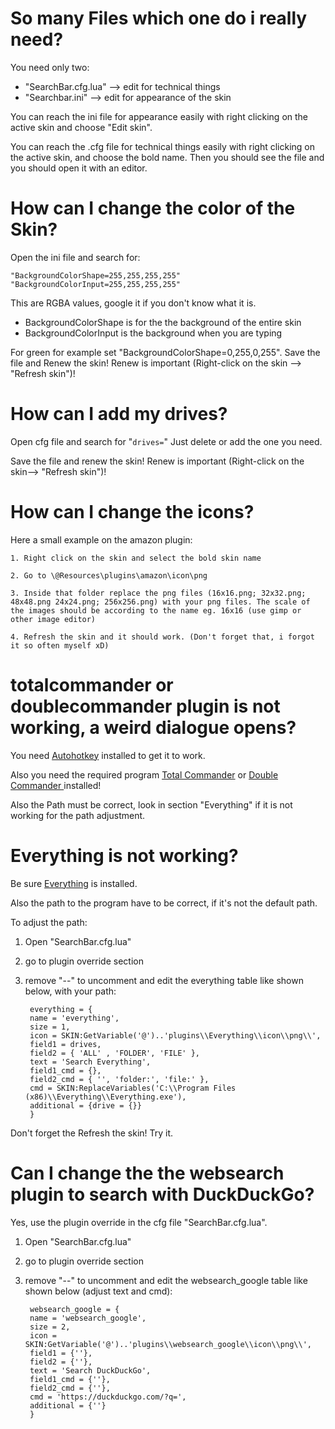 ﻿# So many Files which one do i really need?
You need only two:

- "SearchBar.cfg.lua"     --> edit for technical things  
- "Searchbar<flavor>.ini" --> edit for appearance of the skin  

You can reach the ini file for appearance easily with right clicking on the
active skin and choose "Edit skin".

You can reach the .cfg file for technical things easily with right clicking
on the active skin, and choose the bold name. Then you should see the file and
you should open it with an editor.



# How can I change the color of the Skin?
Open the ini file and search for: 

    "BackgroundColorShape=255,255,255,255"
    "BackgroundColorInput=255,255,255,255"  

This are RGBA values, google it if you don't know what it is.

 - BackgroundColorShape is for the the background of the entire skin  
 - BackgroundColorInput is the background when you are typing

For green for example set "BackgroundColorShape=0,255,0,255".
Save the file and Renew the skin! Renew is important
(Right-click on the skin --> "Refresh skin")!



# How can I add my drives?
Open cfg file and search for "`drives=`"
Just delete or add the one you need.

Save the file and renew the skin! Renew is important
(Right-click on the skin--> "Refresh skin")!



# How can I change the icons?
Here a small example on the amazon plugin:

    1. Right click on the skin and select the bold skin name

    2. Go to \@Resources\plugins\amazon\icon\png

    3. Inside that folder replace the png files (16x16.png; 32x32.png; 48x48.png 24x24.png; 256x256.png) with your png files. The scale of the images should be according to the name eg. 16x16 (use gimp or other image editor)

    4. Refresh the skin and it should work. (Don't forget that, i forgot it so often myself xD)



# totalcommander or doublecommander plugin is not working, a weird dialogue opens?
You need [Autohotkey](https://www.autohotkey.com/) installed to get it to work.

Also you need the required program [Total Commander](https://www.ghisler.com/) or [Double Commander ](https://doublecmd.sourceforge.io/)
installed!

Also the Path must be correct, look in section "Everything" if it is not working for the path adjustment.



# Everything is not working?
Be sure [Everything](https://www.voidtools.com/) is installed.

Also the path to the program have to be correct, if it's not the default path. 

To adjust the path: 

1. Open "SearchBar.cfg.lua"
2. go to plugin override section
3. remove "--" to uncomment and edit the everything table like shown below, with your path:

        everything = {
        name = 'everything',
        size = 1,
        icon = SKIN:GetVariable('@')..'plugins\\Everything\\icon\\png\\',
        field1 = drives,
        field2 = { 'ALL' , 'FOLDER', 'FILE' },
        text = 'Search Everything',
        field1_cmd = {},
        field2_cmd = { '', 'folder:', 'file:' },
        cmd = SKIN:ReplaceVariables('C:\\Program Files (x86)\\Everything\\Everything.exe'),
        additional = {drive = {}}
        }

Don't forget the Refresh the skin! Try it.



# Can I change the the websearch plugin to search with DuckDuckGo?
Yes, use the plugin override in the cfg file "SearchBar.cfg.lua".

1. Open "SearchBar.cfg.lua"
2. go to plugin override section
3. remove "--" to uncomment and edit the websearch_google table like shown below (adjust text and cmd):

        websearch_google = {
        name = 'websearch_google',
        size = 2,
        icon = SKIN:GetVariable('@')..'plugins\\websearch_google\\icon\\png\\',
        field1 = {''},
        field2 = {''},
        text = 'Search DuckDuckGo',
        field1_cmd = {''},
        field2_cmd = {''},
        cmd = 'https://duckduckgo.com/?q=',
        additional = {''}
        }